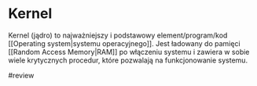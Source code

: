 
# Kernel
Kernel (jądro) to najważniejszy i podstawowy element/program/kod [[Operating system|systemu operacyjnego]]. Jest ładowany do pamięci [[Random Access Memory|RAM]] po włączeniu systemu i zawiera w sobie wiele krytycznych procedur, które pozwalają na funkcjonowanie systemu.

#review
